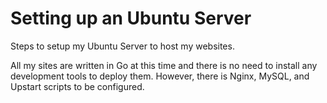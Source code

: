 Setting up an Ubuntu Server
================================
Steps to setup my Ubuntu Server to host my websites.

All my sites are written in Go at this time and there is no need to install any development tools to deploy them. However, there is Nginx, MySQL, and
Upstart scripts to be configured.

